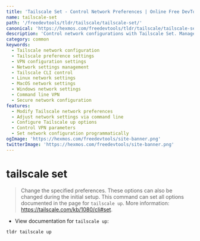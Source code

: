 ```yaml
---
title: 'Tailscale Set - Control Network Preferences | Online Free DevTools by Hexmos'
name: tailscale-set
path: '/freedevtools/tldr/tailscale/tailscale-set/'
canonical: 'https://hexmos.com/freedevtools/tldr/tailscale/tailscale-set/'
description: 'Control network configurations with Tailscale Set. Manage Tailscale preferences and adjust network settings directly from the command line. Free online tool, no registration required.'
category: common
keywords:
  - Tailscale network configuration
  - Tailscale preference settings
  - VPN configuration settings
  - Network settings management
  - Tailscale CLI control
  - Linux network settings
  - MacOS network settings
  - Windows network settings
  - Command line VPN
  - Secure network configuration
features:
  - Modify Tailscale network preferences
  - Adjust network settings via command line
  - Configure Tailscale up options
  - Control VPN parameters
  - Set network configuration programmatically
ogImage: 'https://hexmos.com/freedevtools/site-banner.png'
twitterImage: 'https://hexmos.com/freedevtools/site-banner.png'
---
```


# tailscale set

> Change the specified preferences.
> These options can also be changed during the initial setup.
> This command can set all options documented in the page for `tailscale up`.
> More information: <https://tailscale.com/kb/1080/cli#set>.

- View documentation for `tailscale up`:

`tldr tailscale up`
